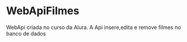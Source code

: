 # WebApiFilmes
WebApi criada no curso da Alura. A Api insere,edita e remove filmes no banco de dados
